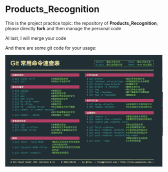 # Products_Recognition
This is the project practice topic: the repository of **Products_Recognition**, please directly **fork** and then manage the personal code

AI last, I will merge your code



And there are some git code for your usage:

![code](img/gitcode.jpeg)
